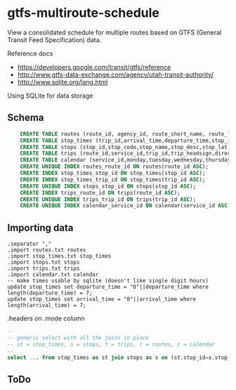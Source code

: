 gtfs-multiroute-schedule
========================

View a consolidated schedule for multiple routes based on GTFS (General Transit Feed Specification) data.


Reference docs
- https://developers.google.com/transit/gtfs/reference
- http://www.gtfs-data-exchange.com/agency/utah-transit-authority/
- http://www.sqlite.org/lang.html

Using SQLite for data storage

Schema
------
```sql
	CREATE TABLE routes (route_id, agency_id, route_short_name, route_long_name, route_desc, route_type, route_url, route_color, route_text_color);
	CREATE TABLE stop_times (trip_id,arrival_time,departure_time,stop_id,stop_sequence,stop_headsign,pickup_type,drop_off_type,shape_dist_traveled);
	CREATE TABLE stops (stop_id,stop_code,stop_name,stop_desc,stop_lat,stop_lon,zone_id,stop_url,location_type,parent_station);
	CREATE TABLE trips (route_id,service_id,trip_id,trip_headsign,direction_id,block_id,shape_id);
	CREATE TABLE calendar (service_id,monday,tuesday,wednesday,thursday,friday,saturday,sunday,start_date,end_date);
	CREATE UNIQUE INDEX routes_route_id ON routes(route_id ASC);
	CREATE INDEX stop_times_stop_id ON stop_times(stop_id ASC);
	CREATE INDEX stop_times_trip_id ON stop_times(trip_id ASC);
	CREATE UNIQUE INDEX stops_stop_id ON stops(stop_id ASC);
	CREATE INDEX trips_route_id ON trips(route_id ASC);
	CREATE UNIQUE INDEX trips_trip_id ON trips(trip_id ASC);
	CREATE UNIQUE INDEX calendar_service_id ON calendar(service_id ASC);
```

Importing data
--------------
	.separator ","
	.import routes.txt routes
	.import stop_times.txt stop_times
	.import stops.txt stops
	.import trips.txt trips
	.import calendar.txt calendar
	-- make times usable by sqlite (doesn't like single digit hours)
	update stop_times set departure_time = "0"||departure_time where length(departure_time) = 7;
	update stop_times set arrival_time = "0"||arrival_time where length(arrival_time) = 7;

.headers on
.mode column

```sql
--
-- generic select with all the joins in place
-- st = stop_times, s = stops, t = trips, r = routes, c = calendar
--
select ... from stop_times as st join stops as s on (st.stop_id=s.stop_id) join trips as t on (st.trip_id=t.trip_id) join routes as r on (t.route_id=r.route_id) join calendar as c on (c.service_id=t.service_id) where ...;
```

ToDo
----
